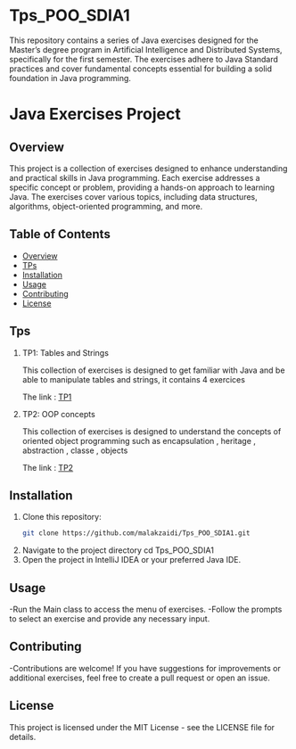# Tps_POO_SDIA1
This repository contains a series of Java exercises designed for the Master’s degree program in Artificial Intelligence and Distributed Systems, specifically for the first semester. The exercises adhere to Java Standard practices and cover fundamental concepts essential for building a solid foundation in Java programming.
# Java Exercises Project

## Overview

This project is a collection of exercises designed to enhance understanding and practical skills in Java programming. Each exercise addresses a specific concept or problem, providing a hands-on approach to learning Java. The exercises cover various topics, including data structures, algorithms, object-oriented programming, and more.

## Table of Contents

- [Overview](#overview)
- [TPs](#Tps)
- [Installation](#installation)
- [Usage](#usage)
- [Contributing](#contributing)
- [License](#license)

## Tps
1. TP1: Tables and Strings
   
   This collection of exercises is designed to get familiar with Java and be able to manipulate tables and strings, it contains 4 exercices
   
   The link :
        [TP1](https://github.com/malakzaidi/Tps_POO_SDIA1/tree/main/TP1/src)
1. TP2: OOP concepts
   
   This collection of exercises is designed to understand the concepts of oriented object programming such as encapsulation , heritage , abstraction , classe , objects
   
   The link :
        [TP2](https://github.com/malakzaidi/Tps_POO_SDIA1/tree/main/src/Tp2)
## Installation
1. Clone this repository:
   ```bash
   git clone https://github.com/malakzaidi/Tps_POO_SDIA1.git
2. Navigate to the project directory
   cd Tps_POO_SDIA1
3. Open the project in IntelliJ IDEA or your preferred Java IDE.
## Usage
-Run the Main class to access the menu of exercises.
-Follow the prompts to select an exercise and provide any necessary input.
## Contributing
-Contributions are welcome! If you have suggestions for improvements or additional exercises, feel free to create a pull request or open an issue.
## License
This project is licensed under the MIT License - see the LICENSE file for details.

   
